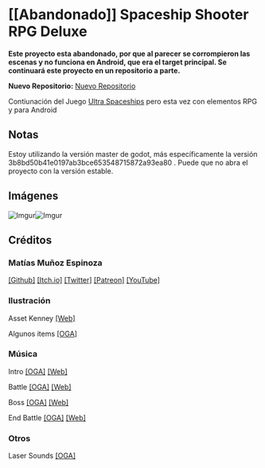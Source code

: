 # [[Abandonado]] Spaceship Shooter RPG Deluxe

**Este proyecto esta abandonado, por que al parecer se corrompieron las escenas y no funciona en Android, que era el target principal. Se continuará este proyecto en un repositorio a parte.**

**Nuevo Repositorio:** [Nuevo Repositorio](https://github.com/MatiasVME/SpaceshipShooterRPGDeluxe)

Contiunación del Juego [Ultra Spaceships](https://furygames.itch.io/ultra-space-ships) pero esta vez con elementos RPG y para Android

## Notas

Estoy utilizando la versión master de godot, más específicamente la versión 3b8bd50b41e0197ab3bce653548715872a93ea80 . Puede que no abra el proyecto con la versión estable.

## Imágenes

![Imgur](https://i.imgur.com/KJypIAi.gif)![Imgur](https://i.imgur.com/KfxmE8K.png)

## Créditos

### Matías Muñoz Espinoza
[[Github]](https://github.com/MatiasVME) [[Itch.io]](https://furygames.itch.io) [[Twitter]](https://twitter.com/writkas) [[Patreon]](https://www.patreon.com/matiasme) [[YouTube]](https://www.youtube.com/user/ElementalCodeNet/)

### Ilustración
Asset Kenney [[Web]](https://kenney.nl/)

Algunos items [[OGA]](https://opengameart.org/users/eleazzaar)

### Música
Intro [[OGA]](https://opengameart.org/content/interplanetary-odyssey) [[Web]](https://patrickdearteaga.com)

Battle [[OGA]](https://opengameart.org/content/railjet-long-seamless-loop) [[Web]](http://www.nosoapradio.us)

Boss [[OGA]](https://opengameart.org/content/space-boss-battle-theme) [[Web]](http://www.matthewpablo.com/)

End Battle [[OGA]](https://opengameart.org/content/action-music-pack) [[Web]](http://www.marcelofernandezmusic.com)

### Otros
Laser Sounds [[OGA]](https://opengameart.org/content/laser-fire)
